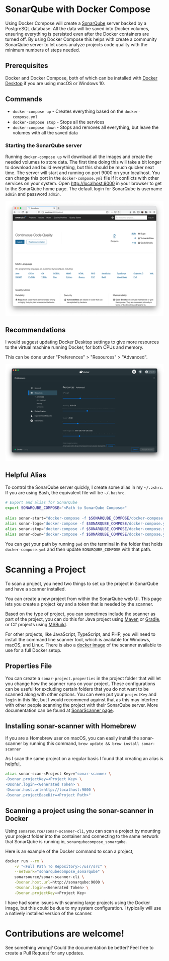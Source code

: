 # SonarQube with Docker Compose
Using Docker Compose will create a [SonarQube](https://www.sonarqube.org/) server backed by a PostgreSQL database. All the data will be saved into Docker volumes, ensuring everything is persisted even after the Docker containers are turned off. By using Docker Compose this helps with create a community SonarQube server to let users analyze projects code quality with the minimum numbers of steps needed.

## Prerequisites
Docker and Docker Compose, both of which can be installed with [Docker Desktop](https://www.docker.com/products/docker-desktop) if you are using macOS or Windows 10.

## Commands
* `docker-compose up` - Creates everything based on the `docker-compose.yml`
* `docker-compose stop` - Stops all the services
* `docker-compose down` - Stops and removes all everything, but leave the volumes with all the saved data

### Starting the SonarQube server
Running `docker-compose up` will download all the images and create the needed volumes to store data. The first time doing this will take a bit longer to download and build everything, but this should be much quicker next time. The server will start and running on port 9000 on your localhost. You can change this port in the `docker-compose.yml` file if it conflicts with other services on your system. Open [http://localhost:9000](http://localhost:9000) in your browser to get to the SonarQube home page. The default login for SonarQube is username `admin` and password `admin`.

![SonarQube Home Page](images/sonarqube_home_page.png)

## Recommendations
I would suggest updating Docker Desktop settings to give more resources to the virtual machine running Docker, for both CPUs and memory.

This can be done under "Preferences" > "Resources" > "Advanced".

![Docker Desktop Settings](images/docker_desktop_settings.png)

## Helpful Alias
To control the SonarQube server quickly, I create some alias in my `~/.zshrc`. If you are using Bash, the equivalent file will be `~/.bashrc`.

```bash
# Export and alias for SonarQube
export SONARQUBE_COMPOSE="<Path to SonarQube Compose>"

alias sonar-start="docker-compose -f $SONARQUBE_COMPOSE/docker-compose.yml up -d"
alias sonar-logs="docker-compose -f $SONARQUBE_COMPOSE/docker-compose.yml logs -f"
alias sonar-stop="docker-compose -f $SONARQUBE_COMPOSE/docker-compose.yml stop"
alias sonar-down="docker-compose -f $SONARQUBE_COMPOSE/docker-compose.yml down"
```

You can get your path by running `pwd` on the terminal in the folder that holds `docker-compose.yml` and then update `SONARQUBE_COMPOSE` with that path.

# Scanning a Project
To scan a project, you need two things to set up the project in SonarQube and have a scanner installed.

You can create a new project from within the SonarQube web UI. This page lets you create a project key and a token that is needed by the scanner.

Based on the type of project, you can sometimes include the scanner as part of the project, you can do this for Java project using [Maven](https://docs.sonarqube.org/latest/analysis/scan/sonarscanner-for-maven/) or [Gradle](https://docs.sonarqube.org/latest/analysis/scan/sonarscanner-for-gradle/), or C# projects using [MSBuild](https://docs.sonarqube.org/latest/analysis/scan/sonarscanner-for-msbuild/).

For other projects, like JavaScript, TypeScript, and PHP, you will need to install the command line scanner tool, which is available for Windows, macOS, and Linux. There is also a [docker image](https://hub.docker.com/r/sonarsource/sonar-scanner-cli) of the scanner available to use for a full Docker setup.

## Properties File
You can create a `sonar-project.properties` in the project folder that will let you change how the scanner runs on your project. These configurations can be useful for excluding certain folders that you do not want to be scanned along with other options. You can even put your `projectKey` and `login` in this file, but I would recommend against that as this may interfere with other people scanning the project with their SonarQube server. More documentation can be found at [SonarScanner page](https://docs.sonarqube.org/latest/analysis/scan/sonarscanner/).

## Installing sonar-scanner with Homebrew
If you are a Homebrew user on macOS, you can easily install the sonar-scanner by running this command, `brew update && brew install sonar-scanner`

As I scan the same project on a regular basis I found that creating an alias is helpful,

```bash
alias sonar-scan-<Project Key>="sonar-scanner \
-Dsonar.projectKey=<Project Key> \
-Dsonar.login=<Generated Token> \
-Dsonar.host.url=http://localhost:9000 \
-Dsonar.projectBaseDir=<Project Path>"
```

## Scanning a project using the sonar-scanner in Docker
Using `sonarsource/sonar-scanner-cli`, you can scan a project by mounting your project folder into the container and connecting to the same network that SonarQube is running in, `sonarqubecompose_sonarqube`.

Here is an example of the Docker command to scan a project,

```bash
docker run --rm \
    -v "<Full Path To Repository>:/usr/src" \
    --network="sonarqubecompose_sonarqube" \
    sonarsource/sonar-scanner-cli \
    -Dsonar.host.url=http://sonarqube:9000 \
    -Dsonar.login=<Generated Token> \
    -Dsonar.projectKey=<Project Key>
```

I have had some issues with scanning large projects using the Docker image, but this could be due to my system configuration. I typically will use a natively installed version of the scanner.

# Contributions are welcome!
See something wrong? Could the documentation be better? Feel free to create a Pull Request for any updates.